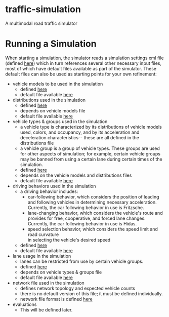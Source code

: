 # traffic-simulation
A multimodal road traffic simulator

# Running a Simulation
When starting a simulation, the simulator reads a simulation settings xml file
(defined [here](https://github.com/kjburns/traffic-simulation/blob/develop/xml/simulation-settings.xsd))
which in turn references several other necessary input files, most of which have 
default files available as part of the simulator. These default files can also be
used as starting points for your own refinement:
* vehicle models to be used in the simulation
  * defined [here](https://github.com/kjburns/traffic-simulation/blob/develop/xml/vehicle-models.xsd)
  * default file available [here](https://github.com/kjburns/traffic-simulation/blob/develop/default-files/default.vehicle-models.xml)
* distributions used in the simulation
  * defined [here](https://github.com/kjburns/traffic-simulation/blob/develop/xml/distributions.xsd)
  * depends on vehicle models file
  * default file available [here](https://github.com/kjburns/traffic-simulation/blob/develop/default-files/default.distributions.xml)
* vehicle types & groups used in the simulation
  * a vehicle type is characterized by its distributions of vehicle models used, 
  colors, and occupancy, and by its acceleration and deceleration characteristics--
  these are all defined in the distributions file
  * a vehicle group is a group of vehicle types. These groups are used for other
  aspects of simulation; for example, certain vehicle groups may be banned from
  using a certain lane during certain times of the simulation.
  * defined [here](https://github.com/kjburns/traffic-simulation/blob/develop/xml/vehicle-types.xsd)
  * depends on the vehicle models and distributions files
  * default file available [here](https://github.com/kjburns/traffic-simulation/blob/develop/default-files/default.vehicle-types.xml)
* driving behaviors used in the simulation
  * a driving behavior includes: 
    * car-following behavior, which considers the position of leading and following
    vehicles in determining necessary acceleration. Currently, the car following
    behavior in use is Fritzsche.
    * lane-changing behavior, which considers the vehicle's route and provides for
    free, cooperative, and forced lane changes. Currently, the car following
    behavior in use is Hidas.
    * speed selection behavior, which considers the speed limit and road curvature  
    in selecting the vehicle's desired speed
  * defined [here](https://github.com/kjburns/traffic-simulation/blob/develop/xml/behavior.xsd)
  * default file available [here](https://github.com/kjburns/traffic-simulation/blob/develop/default-files/default.behaviors.xml)
* lane usage in the simulation
  * lanes can be restricted from use by certain vehicle groups.
  * defined [here](https://github.com/kjburns/traffic-simulation/blob/develop/xml/lane-usage.xsd)
  * depends on vehicle types & groups file
  * default file available [here](https://github.com/kjburns/traffic-simulation/blob/develop/default-files/default.lane-usage.xml)
* network file used in the simulation
  * defines network topology and expected vehicle counts
  * there is no default version of this file; it must be defined individually.
  * network file format is defined [here](https://github.com/kjburns/traffic-simulation/blob/develop/xml/network.xsd)
* evaluations
  * This will be defined later.
